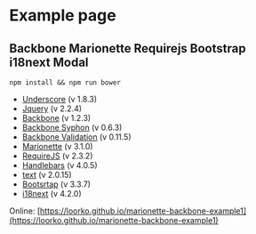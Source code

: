 # Example page
## Backbone Marionette Requirejs Bootstrap i18next Modal

``
npm install && npm run bower
``
* [Underscore](http://underscorejs.org) (v 1.8.3)
* [Jquery](https://jquery.com/) (v 2.2.4)
* [Backbone](http://backbonejs.org) (v 1.2.3)
* [Backbone Syphon](https://github.com/marionettejs/backbone.syphon) (v 0.6.3)
* [Backbone Validation](https://github.com/thedersen/backbone.validation) (v 0.11.5)
* [Marionette](http://marionettejs.com) (v 3.1.0)
* [RequireJS](http://requirejs.org) (v 2.3.2)
* [Handlebars](http://handlebarsjs.com) (v 4.0.5)
* [text](https://github.com/requirejs/text) (v 2.0.15)
* [Bootsrtap](http://getbootstrap.com) (v 3.3.7)
* [i18next](http://i18next.com) (v 4.2.0)

Online: [https://loorko.github.io/marionette-backbone-example1](https://loorko.github.io/marionette-backbone-example1)
